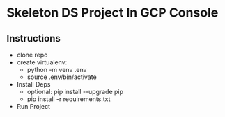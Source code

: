 # Skeleton DS Project In GCP Console

## Instructions
* clone repo 
* create virtualenv:
  * python -m venv .env
  * source .env/bin/activate
* Install Deps
  * optional: pip install --upgrade pip
  * pip install -r requirements.txt
* Run Project
